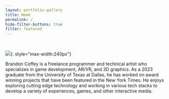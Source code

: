 ```yaml
---
layout: portfolio-gallery
title: Home
permalink: /
hide-filter-buttons: true
filter: featured
---
```


<br>

![]({{site.url}}/content/profile-picture.png){: style="max-width:240px"}

Brandon Coffey is a freelance programmer and technical artist who specializes in game development, AR/VR, and 3D graphics. As a 2023 graduate from the University of Texas at Dallas, he has worked on award winning projects that have been featured in the New York Times. He enjoys exploring cutting edge technology and working in various tech stacks to develop a variety of experiences, games, and other interactive media.
